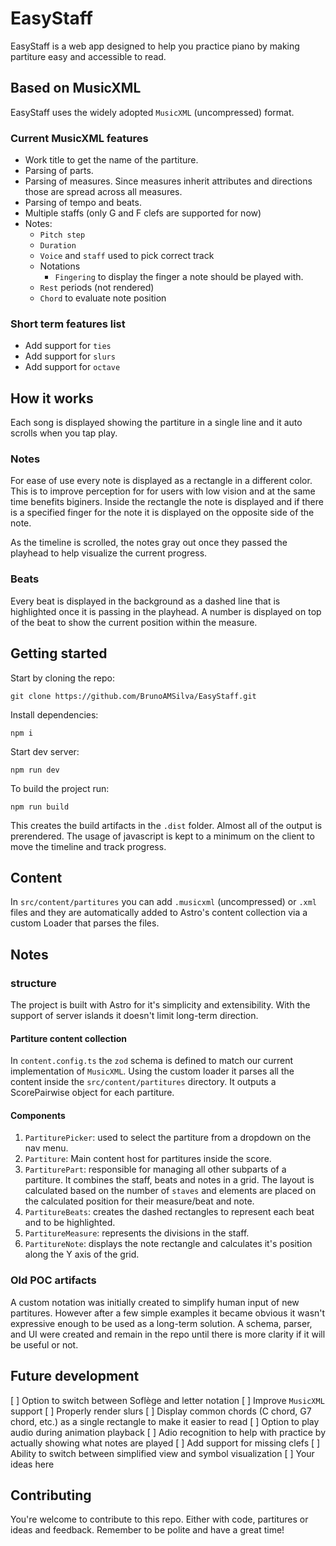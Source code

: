 # EasyStaff

EasyStaff is a web app designed to help you practice piano by making partiture easy and accessible to read.

## Based on MusicXML

EasyStaff uses the widely adopted `MusicXML` (uncompressed) format.

### Current MusicXML features

- Work title to get the name of the partiture.
- Parsing of parts.
- Parsing of measures. Since measures inherit attributes and directions those are spread across all measures.
- Parsing of tempo and beats.
- Multiple staffs (only G and F clefs are supported for now)
- Notes:
    - `Pitch step`
    - `Duration`
    - `Voice` and `staff` used to pick correct track
    - Notations
        - `Fingering` to display the finger a note should be played with.
    - `Rest` periods (not rendered)
    - `Chord` to evaluate note position

### Short term features list
- Add support for `ties`
- Add support for `slurs`
- Add support for `octave`

## How it works

Each song is displayed showing the partiture in a single line and it auto scrolls when you tap play.

### Notes

For ease of use every note is displayed as a rectangle in a different color. This is to improve perception for for users with low vision and at the same time benefits biginers. Inside the rectangle the note is displayed and if there is a specified finger for the note it is displayed on the opposite side of the note.

As the timeline is scrolled, the notes gray out once they passed the playhead to help visualize the current progress.

### Beats

Every beat is displayed in the background as a dashed line that is highlighted once it is passing in the playhead. A number is displayed on top of the beat to show the current position within the measure.

## Getting started

Start by cloning the repo:

```shell
git clone https://github.com/BrunoAMSilva/EasyStaff.git
```

Install dependencies:

```shell
npm i
```

Start dev server:

```shell
npm run dev
```

To build the project run:

```shell
npm run build
```

This creates the build artifacts in the `.dist` folder. Almost all of the output is prerendered. The usage of javascript is kept to a minimum on the client to move the timeline and track progress.

## Content

In `src/content/partitures` you can add `.musicxml` (uncompressed) or `.xml` files and they are automatically added to Astro's content collection via a custom Loader that parses the files.

## Notes

### structure

The project is built with Astro for it's simplicity and extensibility. With the support of server islands it doesn't limit long-term direction.

#### Partiture content collection

In `content.config.ts` the `zod` schema is defined to match our current implementation of `MusicXML`. Using the custom loader it parses all the content inside the `src/content/partitures` directory. It outputs a ScorePairwise object for each partiture.

#### Components

1. `PartiturePicker`: used to select the partiture from a dropdown on the nav menu.
2. `Partiture`: Main content host for partitures inside the score.
3. `PartiturePart`: responsible for managing all other subparts of a partiture. It combines the staff, beats and notes in a grid. The layout is calculated based on the number of `staves` and elements are placed on the calculated position for their measure/beat and note.
4. `PartitureBeats`: creates the dashed rectangles to represent each beat and to be highlighted.
5. `PartitureMeasure`: represents the divisions in the staff.
6. `PartitureNote`: displays the note rectangle and calculates it's position along the Y axis of the grid.

### Old POC artifacts

A custom notation was initially created to simplify human input of new partitures. However after a few simple examples it became obvious it wasn't expressive enough to be used as a long-term solution. A schema, parser, and UI were created and remain in the repo until there is more clarity if it will be useful or not.

## Future development

[ ] Option to switch between Soflège and letter notation
[ ] Improve `MusicXML` support
[ ] Properly render slurs
[ ] Display common chords (C chord, G7 chord, etc.) as a single rectangle to make it easier to read
[ ] Option to play audio during animation playback
[ ] Adio recognition to help with practice by actually showing what notes are played
[ ] Add support for missing clefs
[ ] Ability to switch between simplified view and symbol visualization
[ ] Your ideas here

## Contributing

You're welcome to contribute to this repo. Either with code, partitures or ideas and feedback. Remember to be polite and have a great time!